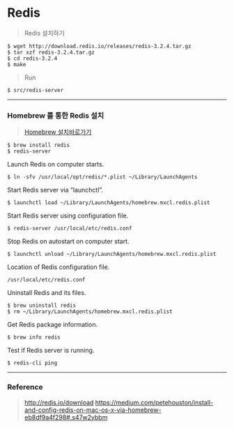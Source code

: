 # Redis
> Redis 설치하기

```
$ wget http://download.redis.io/releases/redis-3.2.4.tar.gz
$ tar xzf redis-3.2.4.tar.gz
$ cd redis-3.2.4
$ make
```
> Run
```
$ src/redis-server
```

---
### Homebrew 를 통한 Redis 설치
> [Homebrew 설치바로가기](../Homebrew/Homebrew.md)
```
$ brew install redis
$ redis-server
```
Launch Redis on computer starts.
```
$ ln -sfv /usr/local/opt/redis/*.plist ~/Library/LaunchAgents
```

Start Redis server via “launchctl”.
```
$ launchctl load ~/Library/LaunchAgents/homebrew.mxcl.redis.plist
```

Start Redis server using configuration file.
```
$ redis-server /usr/local/etc/redis.conf
```

Stop Redis on autostart on computer start.
```
$ launchctl unload ~/Library/LaunchAgents/homebrew.mxcl.redis.plist
```

Location of Redis configuration file.
```
/usr/local/etc/redis.conf
```

Uninstall Redis and its files.
```
$ brew uninstall redis
$ rm ~/Library/LaunchAgents/homebrew.mxcl.redis.plist
```

Get Redis package information.
```
$ brew info redis
```
Test if Redis server is running.
```
$ redis-cli ping
```

---
### Reference
> http://redis.io/download
> https://medium.com/petehouston/install-and-config-redis-on-mac-os-x-via-homebrew-eb8df9a4f298#.s47w2ybbm
